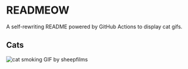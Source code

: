 # READMEOW

A self-rewriting README powered by GitHub Actions to display cat gifs.

## Cats

![cat smoking GIF by sheepfilms](https://media2.giphy.com/media/l0ExdMHUDKteztyfe/200.gif?cid=9acd02dajh6i3gbypem4cdlismov8x47w7pfgw67bvcdl47i&ep=v1_gifs_search&rid=200.gif&ct=g)

